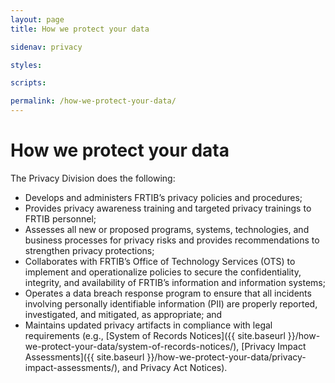 ```yaml
---
layout: page
title: How we protect your data

sidenav: privacy

styles:

scripts:

permalink: /how-we-protect-your-data/
---
```

# How we protect your data

The Privacy Division does the following:

- Develops and administers FRTIB’s privacy policies and procedures;
- Provides privacy awareness training and targeted privacy trainings to FRTIB personnel;
- Assesses all new or proposed programs, systems, technologies, and business processes for privacy risks and provides recommendations to strengthen privacy protections;
- Collaborates with FRTIB’s Office of Technology Services (OTS) to implement and operationalize policies to secure the confidentiality, integrity, and availability of FRTIB’s information and information systems;
- Operates a data breach response program to ensure that all incidents involving personally identifiable information (PII) are properly reported, investigated, and mitigated, as appropriate; and
- Maintains updated privacy artifacts in compliance with legal requirements (e.g., [System of Records Notices]({{ site.baseurl }}/how-we-protect-your-data/system-of-records-notices/), [Privacy Impact Assessments]({{ site.baseurl }}/how-we-protect-your-data/privacy-impact-assessments/), and Privacy Act Notices).


<!-- CONTENT END -->
